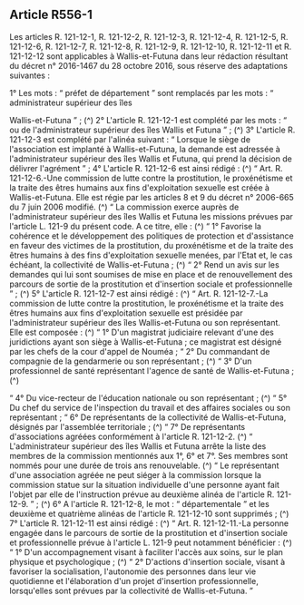 ## Article R556-1

Les articles R. 121-12-1, R. 121-12-2, R. 121-12-3, R. 121-12-4, R. 121-12-5, R. 121-12-6, R. 121-12-7, R.
121-12-8, R. 121-12-9, R. 121-12-10, R. 121-12-11 et R. 121-12-12 sont applicables à Wallis-et-Futuna dans
leur rédaction résultant du décret n° 2016-1467 du 28 octobre 2016, sous réserve des adaptations suivantes :

1° Les mots : “ préfet de département ” sont remplacés par les mots : “ administrateur supérieur des îles

Wallis-et-Futuna ” ; (^)
2° L'article R. 121-12-1 est complété par les mots : “ ou de l'administrateur supérieur des îles Wallis et
Futuna ” ; (^)
3° L'article R. 121-12-3 est complété par l'alinéa suivant : “ Lorsque le siège de l'association est implanté à
Wallis-et-Futuna, la demande est adressée à l'administrateur supérieur des îles Wallis et Futuna, qui prend la
décision de délivrer l'agrément ” ;
4° L'article R. 121-12-6 est ainsi rédigé : (^)
“ Art. R. 121-12-6.-Une commission de lutte contre la prostitution, le proxénétisme et la traite des êtres
humains aux fins d'exploitation sexuelle est créée à Wallis-et-Futuna. Elle est régie par les articles 8 et 9 du
décret n° 2006-665 du 7 juin 2006 modifié. (^)
“ La commission exerce auprès de l'administrateur supérieur des îles Wallis et Futuna les missions prévues
par l'article L. 121-9 du présent code. A ce titre, elle : (^)
“ 1° Favorise la cohérence et le développement des politiques de protection et d'assistance en faveur des
victimes de la prostitution, du proxénétisme et de la traite des êtres humains à des fins d'exploitation sexuelle
menées, par l'Etat et, le cas échéant, la collectivité de Wallis-et-Futuna ; (^)
“ 2° Rend un avis sur les demandes qui lui sont soumises de mise en place et de renouvellement des parcours
de sortie de la prostitution et d'insertion sociale et professionnelle ” ; (^)
5° L'article R. 121-12-7 est ainsi rédigé : (^)
“ Art. R. 121-12-7.-La commission de lutte contre la prostitution, le proxénétisme et la traite des êtres
humains aux fins d'exploitation sexuelle est présidée par l'administrateur supérieur des îles Wallis-et-Futuna
ou son représentant. Elle est composée : (^)
“ 1° D'un magistrat judiciaire relevant d'une des juridictions ayant son siège à Wallis-et-Futuna ; ce magistrat
est désigné par les chefs de la cour d'appel de Nouméa ;
“ 2° Du commandant de compagnie de la gendarmerie ou son représentant ; (^)
“ 3° D'un professionnel de santé représentant l'agence de santé de Wallis-et-Futuna ; (^)


“ 4° Du vice-recteur de l'éducation nationale ou son représentant ; (^)
“ 5° Du chef du service de l'inspection du travail et des affaires sociales ou son représentant ;
“ 6° De représentants de la collectivité de Wallis-et-Futuna, désignés par l'assemblée territoriale ; (^)
“ 7° De représentants d'associations agréées conformément à l'article R. 121-12-2. (^)
“ L'administrateur supérieur des îles Wallis et Futuna arrête la liste des membres de la commission
mentionnés aux 1°, 6° et 7°. Ses membres sont nommés pour une durée de trois ans renouvelable. (^)
“ Le représentant d'une association agréée ne peut siéger à la commission lorsque la commission statue sur la
situation individuelle d'une personne ayant fait l'objet par elle de l'instruction prévue au deuxième alinéa de
l'article R. 121-12-9. ” ; (^)
6° A l'article R. 121-12-8, le mot : “ départementale ” et les deuxième et quatrième alinéas de l'article R.
121-12-10 sont supprimés ; (^)
7° L'article R. 121-12-11 est ainsi rédigé : (^)
“ Art. R. 121-12-11.-La personne engagée dans le parcours de sortie de la prostitution et d'insertion sociale et
professionnelle prévue à l'article L. 121-9 peut notamment bénéficier : (^)
“ 1° D'un accompagnement visant à faciliter l'accès aux soins, sur le plan physique et psychologique ; (^)
“ 2° D'actions d'insertion sociale, visant à favoriser la socialisation, l'autonomie des personnes dans leur vie
quotidienne et l'élaboration d'un projet d'insertion professionnelle, lorsqu'elles sont prévues par la collectivité
de Wallis-et-Futuna. ”


